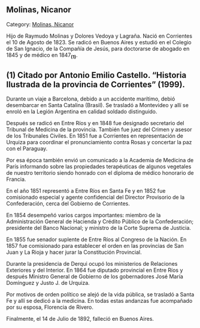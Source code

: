 ## Molinas, Nicanor

Category: [Molinas, Nicanor](http://descubrircorrientes.com.ar/2012/index.php/3386-biografias/l-m-n-n-o-p-q/molinas-nicanor)

Hijo de Raymudo Molinas y Dolores Vedoya y Lagraña. Nació en Corrientes el 10 de Agosto de 1823. Se radicó en Buenos Aires y estudió en el Colegio de San Ignacio, de la Compañía de Jesús, para doctorarse de abogado en 1845 y de médico en 1847<sub><strong>(1)</strong></sub>.

## **(1)** Citado por Antonio Emilio Castello. “Historia Ilustrada de la provincia de Corrientes” (1999).

Durante un viaje a Barcelona, debido a un accidente marítimo, debió desembarcar en Santa Catalina (Brasil). Se trasladó a Montevideo y allí se enroló en la Legión Argentina en calidad soldado distinguido.

Después se radicó en Entre Ríos y en 1848 fue designado secretario del Tribunal de Medicina de la provincia. También fue juez del Crimen y asesor de los Tribunales Civiles. En 1851 fue a Corrientes en representación de Urquiza para coordinar el pronunciamiento contra Rosas y concertar la paz con el Paraguay.

Por esa época también envió un comunicado a la Academia de Medicina de París informando sobre las propiedades terapéuticas de algunos vegetales de nuestro territorio siendo honrado con el diploma de médico honorario de Francia.

En el año 1851 representó a Entre Ríos en Santa Fe y en 1852 fue comisionado especial y agente confidencial del Director Provisorio de la Confederación, cerca del Gobierno de Corrientes.

En 1854 desempeñó varios cargos importantes: miembro de la Administración General de Hacienda y Crédito Público de la Confederación; presidente del Banco Nacional; y ministro de la Corte Suprema de Justicia.

En 1855 fue senador suplente de Entre Ríos al Congreso de la Nación. En 1857 fue comisionado para establecer el orden en las provincias de San Juan y La Rioja y hacer jurar la Constitución Provincial.

Durante la presidencia de Derqui ocupó los ministerios de Relaciones Exteriores y del Interior. En 1864 fue diputado provincial en Entre Ríos y después Ministro General de Gobierno de los gobernadores José María Domínguez y Justo J. de Urquiza.

Por motivos de orden político se alejó de la vida pública, se trasladó a Santa Fe y allí se dedicó a la medicina. En todas estas andanzas fue acompañado por su esposa, Florencia de Rivero.

Finalmente, el 14 de Julio de 1892, falleció en Buenos Aires.